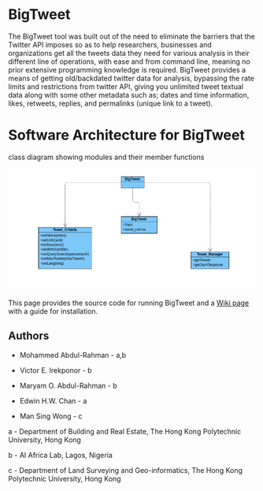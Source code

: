 # BigTweet

The BigTweet tool was built out of the need to eliminate the barriers that the Twitter API imposes so as to help researchers, businesses and organizations get all the tweets data they need for various analysis in their different line of operations, with ease and from command line, meaning no prior extensive programming knowledge is required. 
BigTweet provides a means of getting old/backdated twitter data for analysis, bypassing the rate limits and restrictions from twitter API, giving you unlimited tweet textual data along with some other metadata such as; dates and time information, likes, retweets, replies, and permalinks (unique link to a tweet).



# Software Architecture for BigTweet 
class diagram showing modules and their member functions
  
![BigTweet Class Diagram](https://github.com/marquisvictor/BigTweet/blob/master/BigTweet/class%20diagram%20BigTweet.png)
              


This page provides the source code for running BigTweet and a [Wiki page](https://github.com/marquisvictor/BigTweet/wiki/BigTweet-Software-Wiki-page) with a guide for installation.

## Authors 
* Mohammed Abdul-Rahman - a,b

* Victor E. Irekponor - b

* Maryam O. Abdul-Rahman - b

* Edwin H.W. Chan - a

* Man Sing Wong - c

a - Department of Building and Real Estate, The Hong Kong Polytechnic University, Hong Kong

b - AI Africa Lab, Lagos, Nigeria

c - Department of Land Surveying and Geo-informatics, The Hong Kong Polytechnic University, Hong Kong
